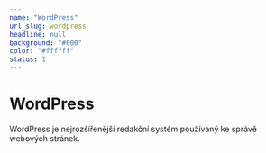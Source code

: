 ```yaml
---
name: "WordPress"
url_slug: wordpress
headline: null
background: "#000"
color: "#ffffff"
status: 1
---
```


# WordPress

WordPress je nejrozšířenější redakční systém používaný ke správě webových stránek.
